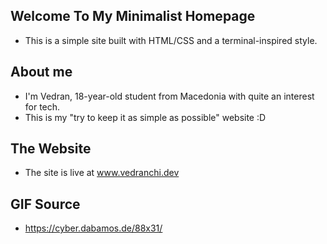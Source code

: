 ## Welcome To My Minimalist Homepage

- This is a simple site built with HTML/CSS and a terminal-inspired style.

## About me
- I'm Vedran, 18-year-old student from Macedonia with quite an interest for tech.
- This is my "try to keep it as simple as possible" website :D
  
## The Website
- The site is live at www.vedranchi.dev

## GIF Source
- https://cyber.dabamos.de/88x31/
